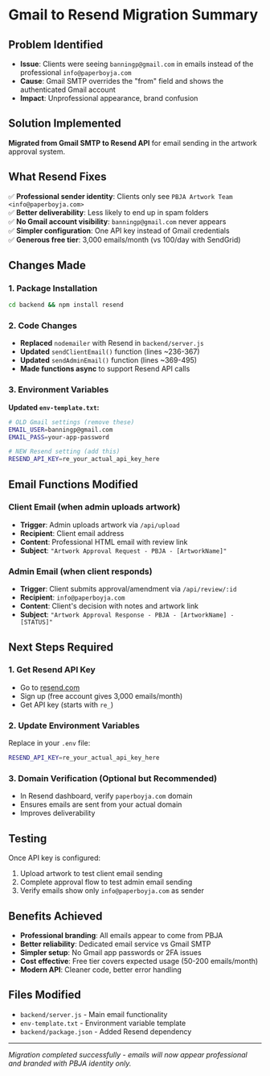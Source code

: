 # Gmail to Resend Migration Summary

## Problem Identified
- **Issue**: Clients were seeing `banningp@gmail.com` in emails instead of the professional `info@paperboyja.com`
- **Cause**: Gmail SMTP overrides the "from" field and shows the authenticated Gmail account
- **Impact**: Unprofessional appearance, brand confusion

## Solution Implemented
**Migrated from Gmail SMTP to Resend API** for email sending in the artwork approval system.

## What Resend Fixes
✅ **Professional sender identity**: Clients only see `PBJA Artwork Team <info@paperboyja.com>`  
✅ **Better deliverability**: Less likely to end up in spam folders  
✅ **No Gmail account visibility**: `banningp@gmail.com` never appears  
✅ **Simpler configuration**: One API key instead of Gmail credentials  
✅ **Generous free tier**: 3,000 emails/month (vs 100/day with SendGrid)  

## Changes Made

### 1. Package Installation
```bash
cd backend && npm install resend
```

### 2. Code Changes
- **Replaced** `nodemailer` with Resend in `backend/server.js`
- **Updated** `sendClientEmail()` function (lines ~236-367)
- **Updated** `sendAdminEmail()` function (lines ~369-495)
- **Made functions async** to support Resend API calls

### 3. Environment Variables
**Updated `env-template.txt`:**
```bash
# OLD Gmail settings (remove these)
EMAIL_USER=banningp@gmail.com
EMAIL_PASS=your-app-password

# NEW Resend setting (add this)
RESEND_API_KEY=re_your_actual_api_key_here
```

## Email Functions Modified

### Client Email (when admin uploads artwork)
- **Trigger**: Admin uploads artwork via `/api/upload`
- **Recipient**: Client email address
- **Content**: Professional HTML email with review link
- **Subject**: `"Artwork Approval Request - PBJA - [ArtworkName]"`

### Admin Email (when client responds)
- **Trigger**: Client submits approval/amendment via `/api/review/:id`
- **Recipient**: `info@paperboyja.com`
- **Content**: Client's decision with notes and artwork link
- **Subject**: `"Artwork Approval Response - PBJA - [ArtworkName] - [STATUS]"`

## Next Steps Required

### 1. Get Resend API Key
- Go to [resend.com](https://resend.com)
- Sign up (free account gives 3,000 emails/month)
- Get API key (starts with `re_`)

### 2. Update Environment Variables
Replace in your `.env` file:
```bash
RESEND_API_KEY=re_your_actual_api_key_here
```

### 3. Domain Verification (Optional but Recommended)
- In Resend dashboard, verify `paperboyja.com` domain
- Ensures emails are sent from your actual domain
- Improves deliverability

## Testing
Once API key is configured:
1. Upload artwork to test client email sending
2. Complete approval flow to test admin email sending
3. Verify emails show only `info@paperboyja.com` as sender

## Benefits Achieved
- **Professional branding**: All emails appear to come from PBJA
- **Better reliability**: Dedicated email service vs Gmail SMTP
- **Simpler setup**: No Gmail app passwords or 2FA issues
- **Cost effective**: Free tier covers expected usage (50-200 emails/month)
- **Modern API**: Cleaner code, better error handling

## Files Modified
- `backend/server.js` - Main email functionality
- `env-template.txt` - Environment variable template
- `backend/package.json` - Added Resend dependency

---
*Migration completed successfully - emails will now appear professional and branded with PBJA identity only.*